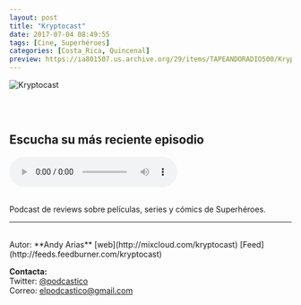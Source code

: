 ```yaml
---
layout: post
title: "Kryptocast"
date: 2017-07-04 08:49:55
tags: [Cine, Superhéroes]
categories: [Costa_Rica, Quincenal]
preview: https://ia801507.us.archive.org/29/items/TAPEANDORADIO500/Kryptocast%20300-%20Andy%20Arias.jpg
---
```


![Kryptocast](https://ia801507.us.archive.org/29/items/TAPEANDORADIO500/Kryptocast%20500-%20Andy%20Arias.jpg)

<br/>
<br/>

## Escucha su más reciente episodio

<!--reproductor-feed=http://feeds.feedburner.com/kryptocast-->
<!--reproductor-start-->
<audio id="audio" preload="auto" controls="" src="https://audioboom.com/posts/7045388.mp3?modified=1539553581&source=rss&stitched=1"></audio>
<!--reproductor-end-->

<br/>  
Podcast de reviews sobre películas, series y cómics de Superhéroes.

_ _ _

<br>
Autor: **Andy Arias**  
[web](http://mixcloud.com/kryptocast)  
[Feed](http://feeds.feedburner.com/kryptocast)  



**Contacta:**  
Twitter: [@podcastico](https://twitter.com/podcastico)  
Correo: [elpodcastico@gmail.com](mailto:elpodcastico@gmail.com)  

